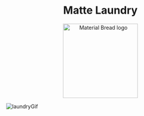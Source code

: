 <h1 align="center">Matte Laundry</h1>

<p align="center">
    <img width="200" src="" alt="Material Bread logo">
</p>


![laundryGif](https://github.com/Zaferius/MatteLaundry/assets/47734158/807c6a43-6f99-4d49-85fb-eb140a3c1ebd)
